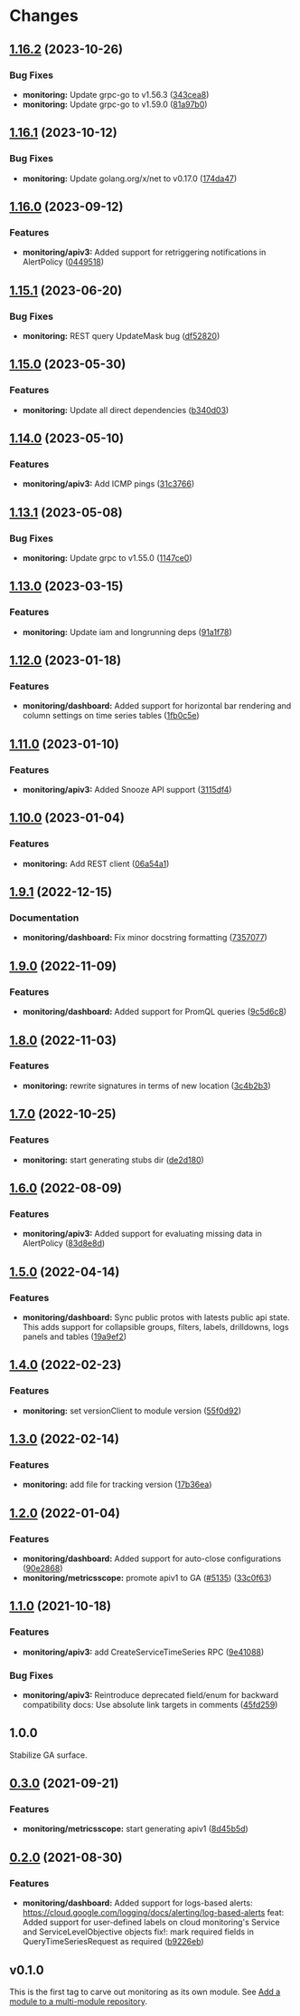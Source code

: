 # Changes

## [1.16.2](https://github.com/googleapis/google-cloud-go/compare/monitoring/v1.16.1...monitoring/v1.16.2) (2023-10-26)


### Bug Fixes

* **monitoring:** Update grpc-go to v1.56.3 ([343cea8](https://github.com/googleapis/google-cloud-go/commit/343cea8c43b1e31ae21ad50ad31d3b0b60143f8c))
* **monitoring:** Update grpc-go to v1.59.0 ([81a97b0](https://github.com/googleapis/google-cloud-go/commit/81a97b06cb28b25432e4ece595c55a9857e960b7))

## [1.16.1](https://github.com/googleapis/google-cloud-go/compare/monitoring/v1.16.0...monitoring/v1.16.1) (2023-10-12)


### Bug Fixes

* **monitoring:** Update golang.org/x/net to v0.17.0 ([174da47](https://github.com/googleapis/google-cloud-go/commit/174da47254fefb12921bbfc65b7829a453af6f5d))

## [1.16.0](https://github.com/googleapis/google-cloud-go/compare/monitoring/v1.15.1...monitoring/v1.16.0) (2023-09-12)


### Features

* **monitoring/apiv3:** Added support for retriggering notifications in AlertPolicy ([0449518](https://github.com/googleapis/google-cloud-go/commit/0449518f8396cc0280c0f3303c103edcee34016b))

## [1.15.1](https://github.com/googleapis/google-cloud-go/compare/monitoring/v1.15.0...monitoring/v1.15.1) (2023-06-20)


### Bug Fixes

* **monitoring:** REST query UpdateMask bug ([df52820](https://github.com/googleapis/google-cloud-go/commit/df52820b0e7721954809a8aa8700b93c5662dc9b))

## [1.15.0](https://github.com/googleapis/google-cloud-go/compare/monitoring/v1.14.0...monitoring/v1.15.0) (2023-05-30)


### Features

* **monitoring:** Update all direct dependencies ([b340d03](https://github.com/googleapis/google-cloud-go/commit/b340d030f2b52a4ce48846ce63984b28583abde6))

## [1.14.0](https://github.com/googleapis/google-cloud-go/compare/monitoring/v1.13.1...monitoring/v1.14.0) (2023-05-10)


### Features

* **monitoring/apiv3:** Add ICMP pings ([31c3766](https://github.com/googleapis/google-cloud-go/commit/31c3766c9c4cab411669c14fc1a30bd6d2e3f2dd))

## [1.13.1](https://github.com/googleapis/google-cloud-go/compare/monitoring/v1.13.0...monitoring/v1.13.1) (2023-05-08)


### Bug Fixes

* **monitoring:** Update grpc to v1.55.0 ([1147ce0](https://github.com/googleapis/google-cloud-go/commit/1147ce02a990276ca4f8ab7a1ab65c14da4450ef))

## [1.13.0](https://github.com/googleapis/google-cloud-go/compare/monitoring/v1.12.0...monitoring/v1.13.0) (2023-03-15)


### Features

* **monitoring:** Update iam and longrunning deps ([91a1f78](https://github.com/googleapis/google-cloud-go/commit/91a1f784a109da70f63b96414bba8a9b4254cddd))

## [1.12.0](https://github.com/googleapis/google-cloud-go/compare/monitoring/v1.11.0...monitoring/v1.12.0) (2023-01-18)


### Features

* **monitoring/dashboard:** Added support for horizontal bar rendering and column settings on time series tables ([1fb0c5e](https://github.com/googleapis/google-cloud-go/commit/1fb0c5e105dcae3a30b2e5b10ee47b84cbef8295))

## [1.11.0](https://github.com/googleapis/google-cloud-go/compare/monitoring/v1.10.0...monitoring/v1.11.0) (2023-01-10)


### Features

* **monitoring/apiv3:** Added Snooze API support ([3115df4](https://github.com/googleapis/google-cloud-go/commit/3115df407cd4876d58c79e726308e9f229ceb6ed))

## [1.10.0](https://github.com/googleapis/google-cloud-go/compare/monitoring/v1.9.1...monitoring/v1.10.0) (2023-01-04)


### Features

* **monitoring:** Add REST client ([06a54a1](https://github.com/googleapis/google-cloud-go/commit/06a54a16a5866cce966547c51e203b9e09a25bc0))

## [1.9.1](https://github.com/googleapis/google-cloud-go/compare/monitoring/v1.9.0...monitoring/v1.9.1) (2022-12-15)


### Documentation

* **monitoring/dashboard:** Fix minor docstring formatting ([7357077](https://github.com/googleapis/google-cloud-go/commit/735707796d81d7f6f32fc3415800c512fe62297e))

## [1.9.0](https://github.com/googleapis/google-cloud-go/compare/monitoring/v1.8.0...monitoring/v1.9.0) (2022-11-09)


### Features

* **monitoring/dashboard:** Added support for PromQL queries ([9c5d6c8](https://github.com/googleapis/google-cloud-go/commit/9c5d6c857b9deece4663d37fc6c834fd758b98ca))

## [1.8.0](https://github.com/googleapis/google-cloud-go/compare/monitoring/v1.7.0...monitoring/v1.8.0) (2022-11-03)


### Features

* **monitoring:** rewrite signatures in terms of new location ([3c4b2b3](https://github.com/googleapis/google-cloud-go/commit/3c4b2b34565795537aac1661e6af2442437e34ad))

## [1.7.0](https://github.com/googleapis/google-cloud-go/compare/monitoring/v1.6.0...monitoring/v1.7.0) (2022-10-25)


### Features

* **monitoring:** start generating stubs dir ([de2d180](https://github.com/googleapis/google-cloud-go/commit/de2d18066dc613b72f6f8db93ca60146dabcfdcc))

## [1.6.0](https://github.com/googleapis/google-cloud-go/compare/monitoring/v1.5.0...monitoring/v1.6.0) (2022-08-09)


### Features

* **monitoring/apiv3:** Added support for evaluating missing data in AlertPolicy ([83d8e8d](https://github.com/googleapis/google-cloud-go/commit/83d8e8dde9d8601db20096fb869b50c7abf1ba7e))

## [1.5.0](https://github.com/googleapis/google-cloud-go/compare/monitoring/v1.4.0...monitoring/v1.5.0) (2022-04-14)


### Features

* **monitoring/dashboard:** Sync public protos with latests public api state. This adds support for collapsible groups, filters, labels, drilldowns, logs panels and tables ([19a9ef2](https://github.com/googleapis/google-cloud-go/commit/19a9ef2d9b8d77d3bc3e4c11c7f1f3e47700edd4))

## [1.4.0](https://github.com/googleapis/google-cloud-go/compare/monitoring/v1.3.0...monitoring/v1.4.0) (2022-02-23)


### Features

* **monitoring:** set versionClient to module version ([55f0d92](https://github.com/googleapis/google-cloud-go/commit/55f0d92bf112f14b024b4ab0076c9875a17423c9))

## [1.3.0](https://github.com/googleapis/google-cloud-go/compare/monitoring/v1.2.0...monitoring/v1.3.0) (2022-02-14)


### Features

* **monitoring:** add file for tracking version ([17b36ea](https://github.com/googleapis/google-cloud-go/commit/17b36ead42a96b1a01105122074e65164357519e))

## [1.2.0](https://www.github.com/googleapis/google-cloud-go/compare/monitoring/v1.1.0...monitoring/v1.2.0) (2022-01-04)


### Features

* **monitoring/dashboard:** Added support for auto-close configurations ([90e2868](https://www.github.com/googleapis/google-cloud-go/commit/90e2868a3d220aa7f897438f4917013fda7a7c59))
* **monitoring/metricsscope:** promote apiv1 to GA ([#5135](https://www.github.com/googleapis/google-cloud-go/issues/5135)) ([33c0f63](https://www.github.com/googleapis/google-cloud-go/commit/33c0f63e0e0ce69d9ef6e57b04d1b8cc10ed2b78))

## [1.1.0](https://www.github.com/googleapis/google-cloud-go/compare/monitoring/v1.0.0...monitoring/v1.1.0) (2021-10-18)

### Features

* **monitoring/apiv3:** add CreateServiceTimeSeries RPC ([9e41088](https://www.github.com/googleapis/google-cloud-go/commit/9e41088bb395fbae0e757738277d5c95fa2749c8))

### Bug Fixes

* **monitoring/apiv3:** Reintroduce deprecated field/enum for backward compatibility docs: Use absolute link targets in comments ([45fd259](https://www.github.com/googleapis/google-cloud-go/commit/45fd2594d99ef70c776df26866f0a3b537e7e69e))

## 1.0.0

Stabilize GA surface.

## [0.3.0](https://www.github.com/googleapis/google-cloud-go/compare/monitoring/v0.2.0...monitoring/v0.3.0) (2021-09-21)

### Features

* **monitoring/metricsscope:** start generating apiv1 ([8d45b5d](https://www.github.com/googleapis/google-cloud-go/commit/8d45b5d802b5da2e82f9f8fbe00c01b0c54a6b33))

## [0.2.0](https://www.github.com/googleapis/google-cloud-go/compare/monitoring/v0.1.0...monitoring/v0.2.0) (2021-08-30)

### Features

* **monitoring/dashboard:** Added support for logs-based alerts: https://cloud.google.com/logging/docs/alerting/log-based-alerts feat: Added support for user-defined labels on cloud monitoring's Service and ServiceLevelObjective objects fix!: mark required fields in QueryTimeSeriesRequest as required ([b9226eb](https://www.github.com/googleapis/google-cloud-go/commit/b9226eb0b34473cb6f920c2526ad0d6dacb03f3c))

## v0.1.0

This is the first tag to carve out monitoring as its own module. See
[Add a module to a multi-module repository](https://github.com/golang/go/wiki/Modules#is-it-possible-to-add-a-module-to-a-multi-module-repository).
